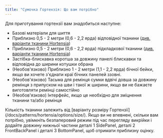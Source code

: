 ```yaml
---
title: "Сумочка Гортензія: Що вам потрібно"
---
```


Для приготування гортензії вам знадобиться наступне:

- Базові матеріали для шиття
- Приблизно 0,5 - 2 метри (0,6 - 2,2 ярда) відповідної тканини ([див. варіанти тканини Hortensia](/docs/patterns/hortensia/fabric/))
- Приблизно 0,5 - 2 метри (0,6 - 2,2 ярда) підкладкової тканини ([див. варіанти тканини Hortensia](/docs/patterns/hortensia/fabric/))
- Застібка-блискавка коротша за довжину панелі блискавки та відповідна до ширини котушки [](/docs/patterns/hortensia/options/zippersize/) обрана
- (Необов'язково) Приблизно 1 - 2 метри (1,1 - 2,2 ярда) бічної бейки, якщо ви хочете з'єднати краї бічних панелей ззовні.
- (Необов'язково) Тасьма для ремінця сумки вдвічі довша за довжину ремінця з припуском на шви і такої ж ширини, якщо ви не бажаєте виготовляти ремінці самостійно
- (Необов'язково) Інтерфейс, якщо це необхідно для зміцнення тканини та/або ремінця

<Note>

Кількість тканини залежить від [варіанту розміру Гортензії] (/docs/patterns/hortensia/options/size/). Якщо ви не впевнені, скільки вам потрібно, увімкніть безпаперовий режим під час перегляду викрійки і додайте довжину нижньої частини деталі 1 SidePanel, деталі 2 FrontBackPanel і деталі 3 BottomPanel, щоб отримати приблизну оцінку.

</Note>
